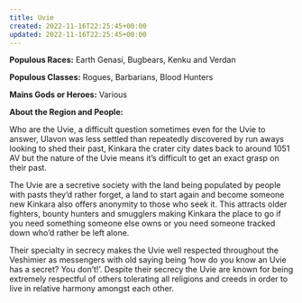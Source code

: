 ```yaml
---
title: Uvie
created: 2022-11-16T22:25:45+00:00
updated: 2022-11-16T22:25:45+00:00
---
```

**Populous Races:** Earth Genasi, Bugbears, Kenku and Verdan  

**Populous Classes:** Rogues, Barbarians, Blood Hunters  

**Mains Gods or Heroes:** Various  

**About the Region and People:**  

Who are the Uvie, a difficult question sometimes even for the Uvie to answer, Ulavon was less settled than repeatedly discovered by run aways looking to shed their past, Kinkara the crater city dates back to around 1051 AV but the nature of the Uvie means it’s difficult to get an exact grasp on their past.  

The Uvie are a secretive society with the land being populated by people with pasts they’d rather forget, a land to start again and become someone new Kinkara also offers anonymity to those who seek it. This attracts older fighters, bounty hunters and smugglers making Kinkara the place to go if you need something someone else owns or you need someone tracked down who’d rather be left alone.  

Their specialty in secrecy makes the Uvie well respected throughout the Veshimier as messengers with old saying being ‘how do you know an Uvie has a secret? You don’t!’. Despite their secrecy the Uvie are known for being extremely respectful of others tolerating all religions and creeds in order to live in relative harmony amongst each other.